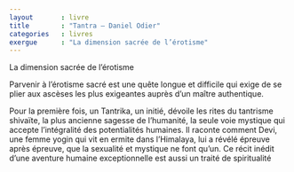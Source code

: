 ```yaml
---
layout       : livre
title        : "Tantra – Daniel Odier"
categories   : livres
exergue      : "La dimension sacrée de l’érotisme"
---
```


La dimension sacrée de l’érotisme

Parvenir à l’érotisme sacré est une quête longue et difficile qui exige de se plier aux ascèses les plus exigeantes auprès d’un maître authentique.

Pour la première fois, un Tantrika, un initié, dévoile les rites du tantrisme shivaïte, la plus ancienne sagesse de l’humanité, la seule voie mystique qui accepte l’intégralité des potentialités humaines. Il raconte comment Devi, une femme yogin qui vit en ermite dans l’Himalaya, lui a révélé épreuve après épreuve, que la sexualité et mystique ne font qu’un. Ce récit inédit d’une aventure humaine exceptionnelle est aussi un traité de spiritualité
